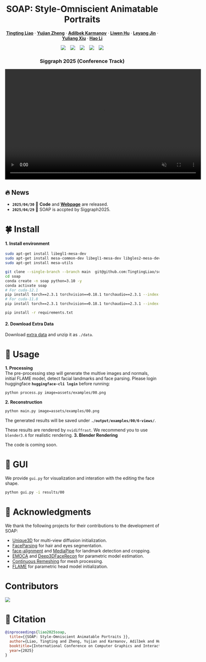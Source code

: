 <h1 align="center">
  SOAP: Style-Omniscient Animatable Portraits 
</h1> 

<p align="center">
    <a href="https://tingtingliao.github.io/"><strong>Tingting Liao</strong></a>
    ·
    <a href="https://paulyzheng.github.io/about/"><strong>Yujian Zheng</strong></a>
    · 
    <a href=""><strong>Adilbek Karmanov</strong></a>
    · 
    <a href="https://scholar.google.com/citations?user=Mvq6pGcAAAAJ&hl=en"><strong>Liwen Hu</strong></a>
    ·
    <a href=""><strong>Leyang Jin</strong></a>
    ·
    <a href="http://xiuyuliang.cn/"><strong>Yuliang Xiu</strong></a>
    ·
    <a href="https://www.hao-li.com/Hao_Li/Hao_Li_-_about_me.html"><strong>Hao Li</strong></a>
</p>  
<div align="center">
  <!-- <a href='LICENSE'><img src='https://img.shields.io/badge/license-MIT-yellow'></a> -->
  <a href=''><img src='https://img.shields.io/badge/arXiv-Paper-darkred?logo=arxiv&logoColor=darkred'></a>  &ensp;
  <a href='https://tingtingliao.github.io/soap'><img src='https://img.shields.io/badge/project-homepage-orange?logo=Homepage&logoColor=orange'></a>  &ensp;
  <a href=""><img src="https://img.shields.io/static/v1?label=%F0%9F%A4%96%20Released&message=Models&color=green"></a> &ensp;
  <a href="https://github.com/TingtingLiao/soap"><img src="https://img.shields.io/github/stars/TingtingLiao/soap?logo=github&logoColor=white"></a>  &ensp;
  <a href=''><img src='https://img.shields.io/badge/license-MIT-blue?logo=C&logoColor=blue'></a>
</div>  

<h3 align="center">Siggraph 2025 (Conference Track)</h3>

<!-- https://github.com/user-attachments/assets/408b3250-0c41-45e2-a43a-25b837800a2e -->

<video src="https://github.com/user-attachments/assets/408b3250-0c41-45e2-a43a-25b837800a2e" autoplay loop muted playsinline width="640" height="360"> 
</video>

## 🔥 News 
- **`2025/04/30`** 🌟 **Code** and [**Webpage**](https://tingtingliao.github.io/soap) are released. 
- **`2025/04/29`** 🚀 SOAP is accpted by Siggraph2025.  

# 🍀 Install  
#### 1. Install environment    
```bash
sudo apt-get install libegl1-mesa-dev
sudo apt-get install mesa-common-dev libegl1-mesa-dev libgles2-mesa-dev
sudo apt-get install mesa-utils

git clone --single-branch --branch main  git@github.com:TingtingLiao/soap.git
cd soap 
conda create -n soap python=3.10 -y
conda activate soap   
# For cuda-12.1 
pip install torch==2.3.1 torchvision==0.18.1 torchaudio==2.3.1 --index-url https://download.pytorch.org/whl/cu121 
# For cuda-11.8 
pip install torch==2.3.1 torchvision==0.18.1 torchaudio==2.3.1 --index-url https://download.pytorch.org/whl/cu118 

pip install -r requirements.txt  
``` 
#### 2. Download Extra Data 
Download [extra data](https://drive.google.com/file/d/1fiFsFV-fu94i3szSDjQp3mSdY18b1zKZ/view?usp=sharing) and unzip it as `./data`.


# 🍉 Usage 

**1. Processing**   
The pre-processing step will generate the multive images and normals, initial FLAME model, detect facial landmarks and face parsing. Please login huggingface **`huggingface-cli login`** before running: 

```bash   
python process.py image=assets/examples/00.png 
```


**2. Reconstruction**
```bash  
python main.py image=assets/examples/00.png
```  
The generated results will be saved under **`./output/examples/00/6-views/`**.

These results are rendered by `nvidiffrast`. We recommend you to use `blender3.6` for realistic rendering. 
**3. Blender Rendering**

The code is coming soon. 


# 🍋 GUI 
We provide `gui.py` for visualization and interation with the editing the face shape.
```bash 
python gui.py -i results/00 
```

# 🤗 Acknowledgments
We thank the following projects for their contributions to the development of SOAP:
- [Unique3D](https://github.com/AiuniAI/Unique3D) for multi-view diffusion initialization. 
- [FaceParsing](https://huggingface.co/jonathandinu/face-parsing) for hair and eyes segmentation. 
- [face-alignment](https://github.com/1adrianb/face-alignment) and [MediaPipe](https://github.com/google-ai-edge/mediapipe) for landmark detection and cropping. 
- [EMOCA](https://github.com/radekd91/emoca) and [Deep3DFaceRecon](https://github.com/sicxu/Deep3DFaceRecon_pytorch) for parametric model estimation. 
- [Continuous Remeshing](https://github.com/Profactor/continuous-remeshing) for mesh processing. 
- [FLAME](https://flame.is.tue.mpg.de/) for parametric head model initialization. 


# Contributors

<a href="https://github.com/TingtingLiao/soap/graphs/contributors">
  <img src="https://contrib.rocks/image?repo=TingtingLiao/soap" />
</a>

# 📖 Citation
```bibtex
@inproceedings{liao2025soap,
  title={{SOAP: Style-Omniscient Animatable Portraits }},
  author={Liao, Tingting and Zheng, Yujian and Karmanov, Adilbek and Hu, Liwen and Jin, Leyang and Xiu, Yuliang and Hao Li},
  booktitle={International Conference on Computer Graphics and Interactive Techniques (SIGGRAPH)},
  year={2025}
}
```


